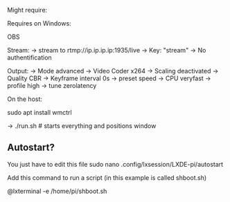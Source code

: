 Might require:

<!-- xhost +local:docker -->

Requires on Windows:

OBS

Stream:
-> stream to
rtmp://ip.ip.ip.ip:1935/live
-> Key: "stream"
-> No authentification

Output:
-> Mode advanced
-> Video Coder x264
-> Scaling deactivated
-> Quality CBR
-> Keyframe interval 0s
-> preset speed
-> CPU veryfast
-> profile high
-> tune zerolatency

On the host:

sudo apt install wmctrl

-> ./run.sh # starts everything and positions window

## Autostart?

You just have to edit this file
sudo nano .config/lxsession/LXDE-pi/autostart

Add this command to run a script (in this example is called shboot.sh)

@lxterminal -e /home/pi/shboot.sh
